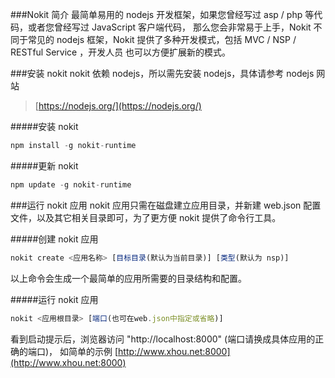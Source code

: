 ###Nokit 简介
最简单易用的 nodejs 开发框架，如果您曾经写过 asp / php 等代码，或者您曾经写过 JavaScript 客户端代码，
那么您会非常易于上手，Nokit 不同于常见的 nodejs 框架，Nokit 提供了多种开发模式，包括 MVC / NSP / RESTful Service ，开发人员
也可以方便扩展新的模式。

###安装 nokit
nokit 依赖 nodejs，所以需先安装 nodejs，具体请参考 nodejs 网站
> [https://nodejs.org/](https://nodejs.org/)

#####安装 nokit
```javascript
npm install -g nokit-runtime
```

#####更新 nokit
```javascript
npm update -g nokit-runtime
```

###运行 nokit 应用
nokit 应用只需在磁盘建立应用目录，并新建 web.json 配置文件，以及其它相关目录即可，为了更方便 nokit 提供了命令行工具。

#####创建 nokit 应用
```javascript
nokit create <应用名称> [目标目录(默认为当前目录)] [类型(默认为 nsp)]
```
以上命令会生成一个最简单的应用所需要的目录结构和配置。

#####运行 nokit 应用
```javascript
nokit <应用根目录> [端口(也可在web.json中指定或省略)]
```
看到启动提示后，浏览器访问 "http://localhost:8000" (端口请换成具体应用的正确的端口)，
如简单的示例 [http://www.xhou.net:8000](http://www.xhou.net:8000)
